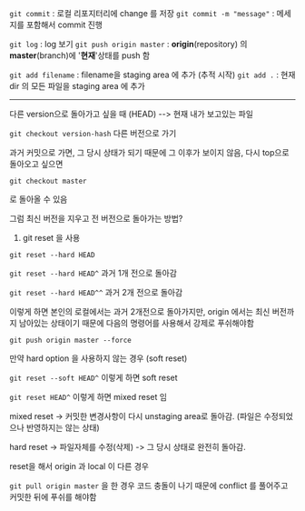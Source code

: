 

`git commit`  : 로컬 리포지터리에 change 를 저장
`git commit -m "message"` : 메세지를 포함해서 commit 진행 


`git log` : log 보기
`git push origin master` : **origin**(repository) 의 **master**(branch)에 '**현재**'상태를 push 함


`git add filename` : filename을 staging area 에 추가 (추적 시작)
`git add .`  :  현재 dir 의 모든 파일을 staging area 에 추가


----

다른 version으로 돌아가고 싶을 때
(HEAD) --> 현재 내가 보고있는 파일

`git checkout version-hash`  다른 버전으로 가기

과거 커밋으로 가면, 그 당시 상태가 되기 때문에 그 이후가 보이지 않음, 다시 top으로 돌아오고 싶으면 

`git checkout master` 

로 돌아올 수 있음



그럼 최신 버전을 지우고 전 버전으로 돌아가는 방법?

1) git reset 을 사용 

`git reset --hard HEAD`

`git reset --hard HEAD^`  과거 1개 전으로 돌아감

`git reset --hard HEAD^^` 과거 2개 전으로 돌아감


이렇게 하면 본인의 로컬에서는 과거 2개전으로 돌아가지만, origin 에서는 최신 버전까지 남아있는 상태이기 때문에 다음의 명령어를 사용해서 강제로 푸쉬해야함

`git push origin master --force`


만약 hard option 을 사용하지 않는 경우 (soft reset)

`git reset --soft HEAD^`  이렇게 하면 soft reset 

`git reset HEAD^` 이렇게 하면 mixed reset 임


mixed reset -> 커밋한 변경사항이 다시 unstaging area로 돌아감. (파일은 수정되었으나 반영하지는 않는 상태)

hard reset -> 파일자체를 수정(삭제) -> 그 당시 상태로 완전히 돌아감.


reset을 해서 origin  과 local 이 다른 경우 

`git pull origin master`  을 한 경우 코드 충돌이 나기 때문에 conflict 를 풀어주고 커밋한 뒤에 푸쉬를 해야함




















